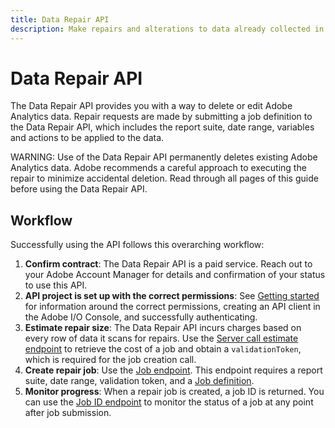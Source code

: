 ```yaml
---
title: Data Repair API
description: Make repairs and alterations to data already collected in a report suite.
---
```


# Data Repair API

The Data Repair API provides you with a way to delete or edit Adobe Analytics data.  Repair requests are made by submitting a job definition to the Data Repair API, which includes the report suite, date range, variables and actions to be applied to the data.

WARNING: Use of the Data Repair API permanently deletes existing Adobe Analytics data. Adobe recommends a careful approach to executing the repair to minimize accidental deletion. Read through all pages of this guide before using the Data Repair API.

## Workflow

Successfully using the API follows this overarching workflow:

1. **Confirm contract**: The Data Repair API is a paid service. Reach out to your Adobe Account Manager for details and confirmation of your status to use this API.
1. **API project is set up with the correct permissions**: See [Getting started](../../getting-started/index.md) for information around the correct permissions, creating an API client in the Adobe I/O Console, and successfully authenticating.
1. **Estimate repair size**: The Data Repair API incurs charges based on every row of data it scans for repairs. Use the [Server call estimate endpoint](server-call-estimate.md) to retrieve the cost of a job and obtain a `validationToken`, which is required for the job creation call.
1. **Create repair job**: Use the [Job endpoint](job.md). This endpoint requires a report suite, date range, validation token, and a [Job definition](variables.md).
1. **Monitor progress**: When a repair job is created, a job ID is returned. You can use the [Job ID endpoint](job-id.md) to monitor the status of a job at any point after job submission.
